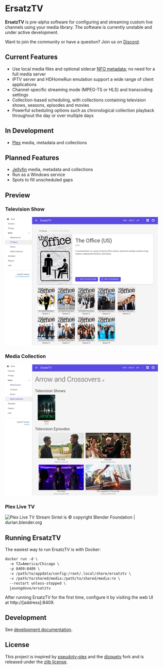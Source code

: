 # ErsatzTV

**ErsatzTV** is pre-alpha software for configuring and streaming custom live channels using your media library. The software is currently unstable and under active development.

Want to join the community or have a question? Join us on [Discord](https://discord.gg/hHaJm3yGy6).

## Current Features

- Use local media files and optional sidecar [NFO metadata](https://kodi.wiki/view/NFO_files); no need for a full media server
- IPTV server and HDHomeRun emulation support a wide range of client applications
- Channel-specific streaming mode (MPEG-TS or HLS) and transcoding settings
- Collection-based scheduling, with collections containing television shows, seasons, episodes and movies
- Powerful scheduling options such as chronological collection playback throughout the day or over multiple days

## In Development

- [Plex](https://www.plex.tv/) media, metadata and collections
  
## Planned Features

- [Jellyfin](https://jellyfin.org/) media, metadata and collections 
- Run as a Windows service
- Spots to fill unscheduled gaps

## Preview

### Television Show

![Television Show](docs/television-show.png)

### Media Collection

![Media Collection](docs/media-collection.png)

### Plex Live TV

![Plex Live TV Stream](docs/plex-live-tv-stream.png)
Sintel is © copyright Blender Foundation | durian.blender.org

## Running ErsatzTV

The easiest way to run ErsatzTV is with Docker:

```
docker run -d \
  -e TZ=America/Chicago \
  -p 8409:8409 \
  -v /path/to/appdata/config:/root/.local/share/ersatztv \
  -v /path/to/shared/media:/path/to/shared/media:ro \
  --restart unless-stopped \
  jasongdove/ersatztv
```

After running ErsatzTV for the first time, configure it by visiting the web UI at http://[address]:8409.

## Development

See [development documentation](docs/development.md).

## License

This project is inspired by [pseudotv-plex](https://github.com/DEFENDORe/pseudotv) and
the [dizquetv](https://github.com/vexorian/dizquetv) fork and is released under the [zlib license](LICENSE).